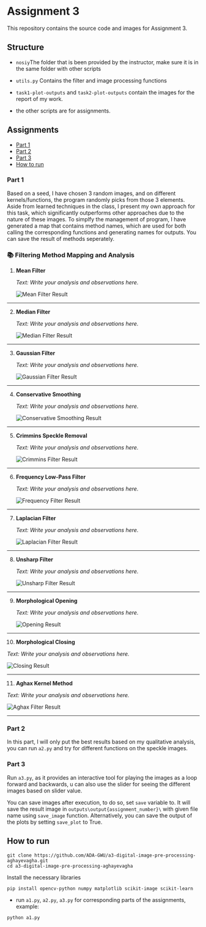 # Assignment 3

This repository contains the source code and images for Assignment 3.

## Structure
  - `nosiy`The folder that is been provided by the instructor, make sure it is in the same folder with other scripts

  - `utils.py` Contains the filter and image processing functions
  - `task1-plot-outputs` and `task2-plot-outputs` contain the images for the report of my work.
  - the other scripts are for assignments.

## Assignments 

- [Part 1](#part-1)
- [Part 2](#part-2)
- [Part 3](#part-3)
- [How to run](#how-to-run)

### Part 1
Based on a seed, I have chosen 3 random images, and on different kernels/functions, the program randomly picks from those 3 elements.
Aside from learned techniques in the class, I present my own approach for this task, which significantly outperforms other approaches due to the nature of these images.
To simplfy the management of program, I have generated a map that contains method names, which are used for both calling the corresponding functions and generating names for outputs. You can save the result of methods seperately.

### 📚 Filtering Method Mapping and Analysis

1. **Mean Filter**

   _Text: Write your analysis and observations here._

   ![Mean Filter Result](plot_outputs/plot_image1_mean.png)

---

2. **Median Filter**

   _Text: Write your analysis and observations here._

   ![Median Filter Result](plot_outputs/plot_image1_median.png)

---

3. **Gaussian Filter**

   _Text: Write your analysis and observations here._

   ![Gaussian Filter Result](plot_outputs/plot_image1_gaussian.png)

---

4. **Conservative Smoothing**

   _Text: Write your analysis and observations here._

   ![Conservative Smoothing Result](plot_outputs/plot_image1_conservative.png)

---

5. **Crimmins Speckle Removal**

   _Text: Write your analysis and observations here._

   ![Crimmins Filter Result](plot_outputs/plot_image1_crimmins.png)

---

6. **Frequency Low-Pass Filter**

   _Text: Write your analysis and observations here._

   ![Frequency Filter Result](plot_outputs/plot_image1_frequency.png)

---

7. **Laplacian Filter**

   _Text: Write your analysis and observations here._

   ![Laplacian Filter Result](plot_outputs/plot_image1_laplacian.png)

---

8. **Unsharp Filter**

   _Text: Write your analysis and observations here._

   ![Unsharp Filter Result](plot_outputs/plot_image1_unsharp.png)

---

9. **Morphological Opening**

   _Text: Write your analysis and observations here._

   ![Opening Result](plot_outputs/plot_image1_opening.png)

---

10. **Morphological Closing**

   _Text: Write your analysis and observations here._

   ![Closing Result](plot_outputs/plot_image1_closing.png)

---

11. **Aghax Kernel Method**

   _Text: Write your analysis and observations here._

   ![Aghax Filter Result](plot_outputs/plot_image1_aghax.png)

---


### Part 2
In this part, I will only put the best results based on my qualitative analysis, you can run `a2.py` and try for different functions on the speckle images.

### Part 3
Run `a3.py`, as it provides an interactive tool for playing the images as a loop forward and backwards, u can also use the slider for seeing the different images based on slider value.

You can save images after execution, to do so, set `save` variable to. It will save the result image in `outputs\output{assignment_number}\` with given file name using `save_image` function. Alternatively, you can save the output of the plots by setting `save_plot` to True.

## How to run

~~~
git clone https://github.com/ADA-GWU/a3-digital-image-pre-processing-aghayevagha.git
cd a3-digital-image-pre-processing-aghayevagha
~~~

Install the necessary libraries
~~~
pip install opencv-python numpy matplotlib scikit-image scikit-learn
~~~
  - run `a1.py`, `a2.py`, `a3.py` for corresponding parts of the assignments, example:
~~~
python a1.py
~~~
